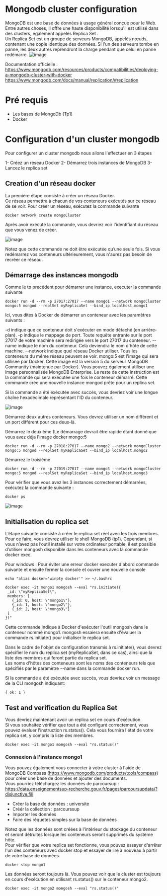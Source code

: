 # Mongodb cluster configuration

MongoDB est une base de données à usage général conçue pour le Web. Entre autres choses, il offre une haute disponibilité lorsqu'il est utilisé dans des clusters, également appelés Replica Set .    
Un  Replica Set est un groupe de serveurs MongoDB, appelés nœuds, contenant une copie identique des données. Si l'un des serveurs tombe en panne, les deux autres reprendront la charge pendant que celui en panne redémarre.
![image](https://github.com/user-attachments/assets/7e86a510-55e4-4a22-b755-a146f1c48fe2)

Documentation officielle :    
https://www.mongodb.com/resources/products/compatibilities/deploying-a-mongodb-cluster-with-docker   
https://www.mongodb.com/docs/manual/replication/#replication 
# Pré requis
- Les bases de MongoDb (Tp1)
- Docker

# Configuration d'un cluster mongodb

Pour configurer un cluster mongodb nous allons l'effectuer en 3 étapes

1- Créez un réseau Docker
2- Démarrez trois instances de MongoDB
3- Lancez le replica set

## Creation d'un réseau docker

La première étape consiste à créer un réseau Docker.    
Ce réseau permettra à chacun de vos conteneurs exécutés sur ce réseau de se voir. 
Pour créer un réseau, exécutez la commande suivante
```
docker network create mongoCluster
```

Après avoir exécuté la commande, vous devriez voir l'identifiant du réseau que vous venez de créer.

![image](https://github.com/user-attachments/assets/05ce8ee7-1b1c-4808-8ce0-35ed64f0659c)

Notez que cette commande ne doit être exécutée qu’une seule fois. Si vous redémarrez vos conteneurs ultérieurement, vous n'aurez pas besoin de recréer ce réseau.

## Démarrage des instances mongodb

Comme le tp precédent pour démarrer une instance, executer la commande suivante

```
docker run -d --rm -p 27017:27017 --name mongo1 --network mongoCluster mongo:5 mongod --replSet myReplicaSet --bind_ip localhost,mongo1
```

Ici, vous dites à Docker de démarrer un conteneur avec les paramètres suivants :

-d indique que ce conteneur doit s'exécuter en mode détaché (en arrière-plan).
-p indique le mappage de port. Toute requête entrante sur le port 27017 de votre machine sera redirigée vers le port 27017 du conteneur.
--name indique le nom du conteneur. Cela deviendra le nom d'hôte de cette machine.
--network indique quel réseau Docker utiliser. Tous les conteneurs du même réseau peuvent se voir.
mongo:5 est l'image qui sera utilisée par Docker. Cette image est la version 5 du serveur MongoDB Community (maintenue par Docker). Vous pouvez également utiliser une image personnalisée MongoDB Enterprise.
Le reste de cette instruction est la commande qui sera exécutée une fois le conteneur démarré. Cette commande crée une nouvelle instance mongod prête pour un replica set.

Si la commande a été exécutée avec succès, vous devriez voir une longue chaîne hexadécimale représentant l'ID du conteneur.

![image](https://github.com/user-attachments/assets/bcda20c2-2123-4e83-8bbe-4b1e4d36afb3)

Démarrez deux autres conteneurs. Vous devrez utiliser un nom différent et un port différent pour ces deux-là.

Démarrez le deuxième (Le démarrage devrait être rapide étant donné que vous avez déja l'image docker mongo:5
```
docker run -d --rm -p 27018:27017 --name mongo2 --network mongoCluster mongo:5 mongod --replSet myReplicaSet --bind_ip localhost,mongo2
```
Démarrez le troisième

```
docker run -d --rm -p 27019:27017 --name mongo3 --network mongoCluster mongo:5 mongod --replSet myReplicaSet --bind_ip localhost,mongo3
```

Pour vérifier que vous avez les 3 instances correctement démarrées, exécutez la commande suivante :

```
docker ps
```
![image](https://github.com/user-attachments/assets/9f687f5b-940e-440a-923c-8eb6d8bbe472)


## Initialisation du replica set

L’étape suivante consiste à créer le replica set réel avec les trois membres.   
Pour ce faire, vous devrez utiliser le shell MongoDB (tp1).
Cependant, si vous n’avez pas l’outil installé sur votre ordinateur portable, il est possible d’utiliser mongosh disponible dans les conteneurs avec la commande docker exec.

Pour windows : Pour éviter une erreur docker executer d'abord  commande suivante et ensuite fermer la console et ouvrer une nouvelle console


```
echo "alias docker='winpty docker'" >> ~/.bashrc
```

```
docker exec -it mongo1 mongosh --eval "rs.initiate({
 _id: \"myReplicaSet\",
 members: [
   {_id: 0, host: \"mongo1\"},
   {_id: 1, host: \"mongo2\"},
   {_id: 2, host: \"mongo3\"}
 ]
})"
```

Cette commande indique à Docker d'exécuter l'outil mongosh dans le conteneur nommé mongo1. mongosh essaiera ensuite d'évaluer la commande rs.initiate() pour initialiser le replica set.

Dans le cadre de l'objet de configuration transmis à rs.initiate(), vous devrez spécifier le nom du replica set (myReplicaSet, dans ce cas), ainsi que la liste des membres qui feront partie du replica set.    
Les noms d'hôtes des conteneurs sont les noms des conteneurs tels que spécifiés par le paramètre --name dans la commande docker run.

Si la commande a été exécutée avec succès, vous devriez voir un message de la CLI mongosh indiquant:

```
{ ok: 1 }
```

## Test and verification du Replica Set

Vous devriez maintenant avoir un replica set en cours d'exécution.   
Si vous souhaitez vérifier que tout a été configuré correctement, vous pouvez évaluer l'instruction rs.status(). Cela vous fournira l'état de votre replica set, y compris la liste des membres.

```
docker exec -it mongo1 mongosh --eval "rs.status()"
```

### Connexion à l'instance mongo1

Vous pouvez également vous connecter à votre cluster à l'aide de MongoDB Compass (https://www.mongodb.com/products/tools/compass)  pour créer une base de données et ajouter des documents.   
Vous pourriez téléchargez les données de parcoursup : https://data.enseignementsup-recherche.gouv.fr/pages/parcoursupdata/?disjunctive.fili
- Créer la base de données : universite
- Créér la collection : parcourssup
- Importer les données
- Faire des rêquetes simples sur la base de données


Notez que les données sont créées à l'intérieur du stockage du conteneur et seront détruites lorsque les conteneurs seront supprimés du système hôte.    
Pour vérifier que votre replica set fonctionne, vous pouvez essayer d'arrêter l'un des conteneurs avec docker stop et essayer de lire à nouveau à partir de votre base de données.

```
docker stop mongo1
```
Les données seront toujours là. Vous pouvez voir que le cluster est toujours en cours d'exécution en utilisant rs.status() sur le conteneur mongo2.

```
docker exec -it mongo2 mongosh --eval "rs.status()"
```
